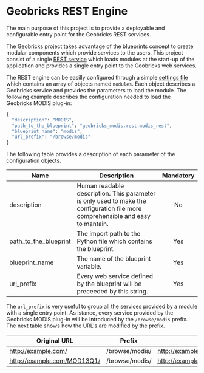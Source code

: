 Geobricks REST Engine
=====================

The main purpose of this project is to provide a deployable and configurable entry point for the Geobricks REST services. 

The Geobricks project takes advantage of the [blueprints](http://flask.pocoo.org/docs/0.10/blueprints/) concept to create modular components which provide services to the users. This project consist of a single [REST service](../blob/master/geobricks_rest_engine/rest/engine.py) which loads modules at the start-up of the application and provides a single entry point to the Geobricks web services. 

The REST engine can be easilly configured through a simple [settings file](../blob/master/geobricks_rest_engine/config/settings.py) which contains an array of objects named `modules`. Each object describes a Geobricks service and provides the parameters to load the module. The following example describes the configuration needed to load the Geobricks MODIS plug-in:
```python
{
  "description": "MODIS",
  "path_to_the_blueprint": "geobricks_modis.rest.modis_rest",
  "blueprint_name": "modis",
  "url_prefix": "/browse/modis"
}
```
The following table provides a description of each parameter of the configuration objects.

|Name|Description|Mandatory|
|--------------|-----------|:-------:|
|description|Human readable description. This parameter is only used to make the configuration file more comprehensible and easy to mantain.|No|
|path_to_the_blueprint|The import path to the Python file which contains the blueprint.|Yes|
|blueprint_name|The name of the blueprint variable.|Yes|
|url_prefix|Every web service defined by the blueprint will be preceeded by this string. |Yes|

The `url_prefix` is very useful to group all the services provided by a module with a single entry point. As istance, every service provided by the Geobricks MODIS plug-in will be introduced by the `/browse/modis` prefix. The next table shows how the URL's are modified by the prefix.

|Original URL|Prefix|REST Engine URL|
|------------|------|---------------|
|http://example.com/|/browse/modis/|http://example.com/browse/modis/|
|http://example.com/MOD13Q1/|/browse/modis/|http://example.com/browse/modis/MOD13Q1/|
